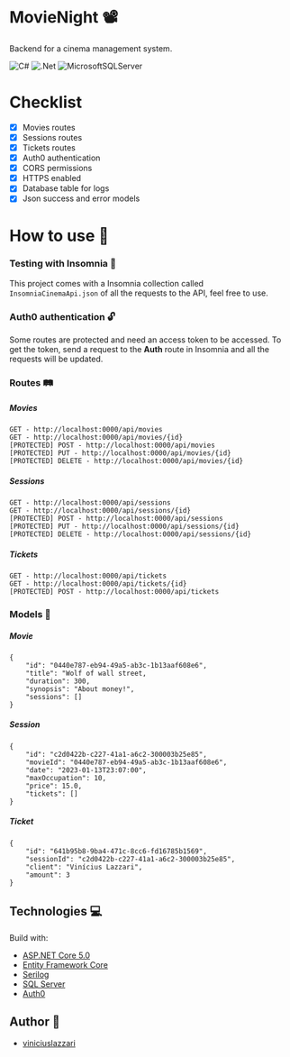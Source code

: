 # MovieNight 📽️
Backend for a cinema management system.

![C#](https://img.shields.io/badge/c%23-%23239120.svg?style=for-the-badge&logo=c-sharp&logoColor=white)
![.Net](https://img.shields.io/badge/.NET-5C2D91?style=for-the-badge&logo=.net&logoColor=white)
![MicrosoftSQLServer](https://img.shields.io/badge/Microsoft%20SQL%20Sever-CC2927?style=for-the-badge&logo=microsoft%20sql%20server&logoColor=white)

# Checklist
- [X] Movies routes
- [X] Sessions routes
- [X] Tickets routes
- [X] Auth0 authentication
- [X] CORS permissions
- [X] HTTPS enabled
- [X] Database table for logs
- [X] Json success and error models

# How to use 🚀

### Testing with Insomnia 🌙
This project comes with a Insomnia collection called `InsomniaCinemaApi.json` of all the requests to the API, feel free to use.

### Auth0 authentication 🔓
Some routes are protected and need an access token to be accessed. To get the token, send a request to the **Auth** route in Insomnia and all the requests will be updated.

### Routes 🛤️

##### Movies

```
GET - http://localhost:0000/api/movies
GET - http://localhost:0000/api/movies/{id}
[PROTECTED] POST - http://localhost:0000/api/movies
[PROTECTED] PUT - http://localhost:0000/api/movies/{id}
[PROTECTED] DELETE - http://localhost:0000/api/movies/{id}
```

##### Sessions

```
GET - http://localhost:0000/api/sessions
GET - http://localhost:0000/api/sessions/{id}
[PROTECTED] POST - http://localhost:0000/api/sessions
[PROTECTED] PUT - http://localhost:0000/api/sessions/{id}
[PROTECTED] DELETE - http://localhost:0000/api/sessions/{id}
```

##### Tickets

```
GET - http://localhost:0000/api/tickets
GET - http://localhost:0000/api/tickets/{id}
[PROTECTED] POST - http://localhost:0000/api/tickets
```

### Models 🧱

##### Movie

```
{
	"id": "0440e787-eb94-49a5-ab3c-1b13aaf608e6",
	"title": "Wolf of wall street,
	"duration": 300,
	"synopsis": "About money!",
	"sessions": []
}
```

##### Session

``` 
{
    "id": "c2d0422b-c227-41a1-a6c2-300003b25e85",
	"movieId": "0440e787-eb94-49a5-ab3c-1b13aaf608e6",
	"date": "2023-01-13T23:07:00",
	"maxOccupation": 10,
	"price": 15.0,
	"tickets": []
}
```

##### Ticket

``` 
{
	"id": "641b95b8-9ba4-471c-8cc6-fd16785b1569",
	"sessionId": "c2d0422b-c227-41a1-a6c2-300003b25e85",
	"client": "Vinícius Lazzari",
	"amount": 3
}
```

## Technologies 💻
Build with:
- [ASP.NET Core 5.0](https://github.com/dotnet/aspnetcore)
- [Entity Framework Core](https://docs.microsoft.com/pt-br/ef/core/)
- [Serilog](https://github.com/serilog/serilog)
- [SQL Server](https://www.microsoft.com/pt-br/sql-server)
- [Auth0](https://auth0.com/)

## Author 🧙
- [viniciuslazzari](https://github.com/viniciuslazzari)